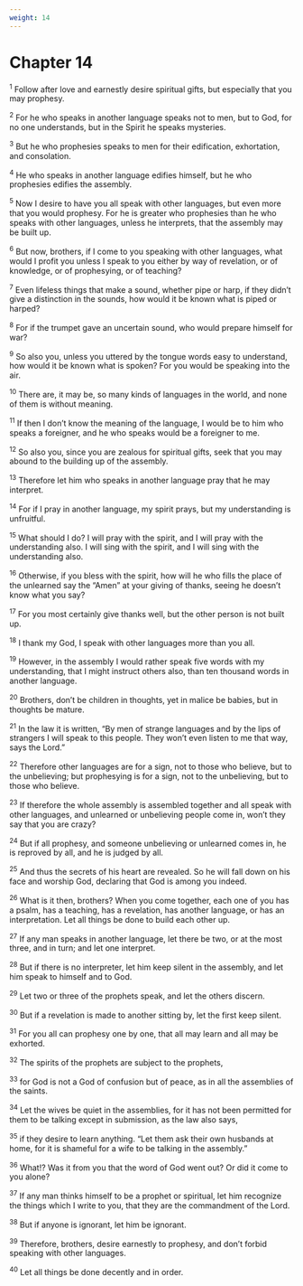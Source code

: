 ```yaml
---
weight: 14
---
```


# Chapter 14

<sup>1</sup> Follow after love and earnestly desire spiritual gifts, but especially that you may prophesy. 

<sup>2</sup> For he who speaks in another language speaks not to men, but to God, for no one understands, but in the Spirit he speaks mysteries. 

<sup>3</sup> But he who prophesies speaks to men for their edification, exhortation, and consolation. 

<sup>4</sup> He who speaks in another language edifies himself, but he who prophesies edifies the assembly. 

<sup>5</sup> Now I desire to have you all speak with other languages, but even more that you would prophesy. For he is greater who prophesies than he who speaks with other languages, unless he interprets, that the assembly may be built up. 

<sup>6</sup> But now, brothers, if I come to you speaking with other languages, what would I profit you unless I speak to you either by way of revelation, or of knowledge, or of prophesying, or of teaching? 

<sup>7</sup> Even lifeless things that make a sound, whether pipe or harp, if they didn’t give a distinction in the sounds, how would it be known what is piped or harped? 

<sup>8</sup> For if the trumpet gave an uncertain sound, who would prepare himself for war? 

<sup>9</sup> So also you, unless you uttered by the tongue words easy to understand, how would it be known what is spoken? For you would be speaking into the air. 

<sup>10</sup> There are, it may be, so many kinds of languages in the world, and none of them is without meaning. 

<sup>11</sup> If then I don’t know the meaning of the language, I would be to him who speaks a foreigner, and he who speaks would be a foreigner to me. 

<sup>12</sup> So also you, since you are zealous for spiritual gifts, seek that you may abound to the building up of the assembly. 

<sup>13</sup> Therefore let him who speaks in another language pray that he may interpret. 

<sup>14</sup> For if I pray in another language, my spirit prays, but my understanding is unfruitful. 

<sup>15</sup> What should I do? I will pray with the spirit, and I will pray with the understanding also. I will sing with the spirit, and I will sing with the understanding also. 

<sup>16</sup> Otherwise, if you bless with the spirit, how will he who fills the place of the unlearned say the “Amen” at your giving of thanks, seeing he doesn’t know what you say? 

<sup>17</sup> For you most certainly give thanks well, but the other person is not built up. 

<sup>18</sup> I thank my God, I speak with other languages more than you all. 

<sup>19</sup> However, in the assembly I would rather speak five words with my understanding, that I might instruct others also, than ten thousand words in another language. 

<sup>20</sup> Brothers, don’t be children in thoughts, yet in malice be babies, but in thoughts be mature. 

<sup>21</sup> In the law it is written, “By men of strange languages and by the lips of strangers I will speak to this people. They won’t even listen to me that way, says the Lord.” 

<sup>22</sup> Therefore other languages are for a sign, not to those who believe, but to the unbelieving; but prophesying is for a sign, not to the unbelieving, but to those who believe. 

<sup>23</sup> If therefore the whole assembly is assembled together and all speak with other languages, and unlearned or unbelieving people come in, won’t they say that you are crazy? 

<sup>24</sup> But if all prophesy, and someone unbelieving or unlearned comes in, he is reproved by all, and he is judged by all. 

<sup>25</sup> And thus the secrets of his heart are revealed. So he will fall down on his face and worship God, declaring that God is among you indeed. 

<sup>26</sup> What is it then, brothers? When you come together, each one of you has a psalm, has a teaching, has a revelation, has another language, or has an interpretation. Let all things be done to build each other up. 

<sup>27</sup> If any man speaks in another language, let there be two, or at the most three, and in turn; and let one interpret. 

<sup>28</sup> But if there is no interpreter, let him keep silent in the assembly, and let him speak to himself and to God. 

<sup>29</sup> Let two or three of the prophets speak, and let the others discern. 

<sup>30</sup> But if a revelation is made to another sitting by, let the first keep silent. 

<sup>31</sup> For you all can prophesy one by one, that all may learn and all may be exhorted. 

<sup>32</sup> The spirits of the prophets are subject to the prophets, 

<sup>33</sup> for God is not a God of confusion but of peace, as in all the assemblies of the saints. 

<sup>34</sup> Let the wives be quiet in the assemblies, for it has not been permitted for them to be talking except in submission, as the law also says, 

<sup>35</sup> if they desire to learn anything. “Let them ask their own husbands at home, for it is shameful for a wife to be talking in the assembly.” 

<sup>36</sup> What!? Was it from you that the word of God went out? Or did it come to you alone? 

<sup>37</sup> If any man thinks himself to be a prophet or spiritual, let him recognize the things which I write to you, that they are the commandment of the Lord. 

<sup>38</sup> But if anyone is ignorant, let him be ignorant. 

<sup>39</sup> Therefore, brothers, desire earnestly to prophesy, and don’t forbid speaking with other languages. 

<sup>40</sup> Let all things be done decently and in order. 


